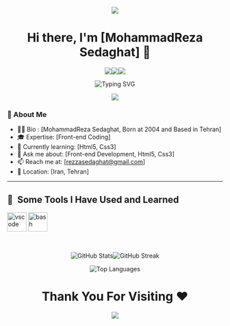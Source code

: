 <p align="center">
  <img src="https://capsule-render.vercel.app/api?type=waving&height=250&color=&color=141321&text=Hey%20,%20its%20me%20!&fontSize=90&fontColor=ff79c6&animation=twinkling&descAlignY=81"/>
</p>

<!-- ✨ Stylish Header -->
<h1 align="center">Hi there, I'm [MohammadReza Sedaghat] 👋</h1>

<p align="center"><a href="mailto:rezzasedaghat@gmail.com"><img src="https://img.shields.io/badge/Email-D14836?style=for-the-badge&logo=gmail&logoColor=white" /></a><a href="[https://linkedin.com/in/yourprofile](https://www.linkedin.com/in/mohammad-reza-sedaghat-26333837b?utm_source=share&utm_campaign=share_via&utm_content=profile&utm_medium=android_app)"><img src="https://img.shields.io/badge/LinkedIn-0077B5?style=for-the-badge&logo=linkedin&logoColor=white" /></a><a href="https://x.com/YoungBadGod?t=KNWbY_98CeJ3UEdRGlTkng&s=09"><img src="https://img.shields.io/badge/Twitter-1DA1F2?style=for-the-badge&logo=twitter&logoColor=white" /></a></p>

<p align="center">
  <img src="https://readme-typing-svg.demolab.com?font=Fira+Code&size=24&pause=1000&color=00F7FF&center=true&vCenter=true&width=435&lines=Curious+Developer;Lifelong+Learner;Eager+For+Building+Cool+Front" alt="Typing SVG" />
</p>

<p align="center">
  <img src="https://media0.giphy.com/media/v1.Y2lkPTc5MGI3NjExOGJ5MXRqMTF3c2U4cmNka21tczFzNzE2YzFtZzV6dzRzMDBrYTlkaiZlcD12MV9pbnRlcm5hbF9naWZfYnlfaWQmY3Q9Zw/iIqmM5tTjmpOB9mpbn/giphy.gif"/>
</p>


### 🧠 About Me
- 🧑‍💻 Bio : [MohammadReza Sedaghat, Born at 2004 and Based in Tehran]
- 🎓 Expertise: [Front-end Coding]
- 🌱 Currently learning: [Html5, Css3]
- 💬 Ask me about: [Front-end Development, Html5, Css3]
- 📫 Reach me at: [rezzasedaghat@gmail.com]
- 📍 Location: [Iran, Tehran]
---

<h2> 🚀 &nbsp;Some Tools I Have Used and Learned</h2>
<p align="left">
  <img src="https://cdn.jsdelivr.net/gh/devicons/devicon/icons/vscode/vscode-original.svg" alt="vscode" width="45" height="45"/>
  <img src="https://cdn.jsdelivr.net/gh/devicons/devicon/icons/bash/bash-original.svg" alt="bash" width="45" height="45"/>

</p>

<br/>

<p align="center"><img src="https://github-readme-stats.vercel.app/api?username=sedaghat-frontdev&show_icons=true&theme=radical" alt="GitHub Stats" /><img src="https://github-readme-streak-stats.herokuapp.com/?user=sedaghat-frontdev&theme=radical" alt="GitHub Streak" />
</p>
<p align="center">
  <img src="https://github-readme-stats.vercel.app/api/top-langs/?username=sedaghat-frontdev&layout=compact&langs_count=8&theme=dracula" alt="Top Languages" />
</p>




<h1 align="center">Thank You For Visiting ❤️</h1>

<p align="center">
  <img src="https://capsule-render.vercel.app/api?type=waving&height=250&color=&color=141321&text=Bye%20My%20Friend%20:)&fontSize=90&fontColor=ff79c6&animation=twinkling&descAlignY=81&section=footer&fontAlignY=50"/>
</p>
